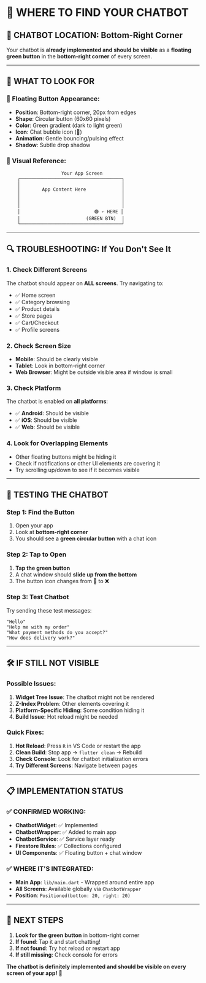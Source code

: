 # 🤖 **WHERE TO FIND YOUR CHATBOT**

## 🎯 **CHATBOT LOCATION: Bottom-Right Corner**

Your chatbot is **already implemented and should be visible** as a **floating green button** in the **bottom-right corner** of every screen.

---

## 👀 **WHAT TO LOOK FOR**

### **🔵 Floating Button Appearance:**
- **Position**: Bottom-right corner, 20px from edges
- **Shape**: Circular button (60x60 pixels)
- **Color**: Green gradient (dark to light green)
- **Icon**: Chat bubble icon (💬)
- **Animation**: Gentle bouncing/pulsing effect
- **Shadow**: Subtle drop shadow

### **📱 Visual Reference:**
```
                    Your App Screen
    ┌─────────────────────────────────────┐
    │                                     │
    │        App Content Here             │
    │                                     │
    │                                     │
    │                                     │
    │                           🟢 ← HERE │
    │                        (GREEN BTN)  │
    └─────────────────────────────────────┘
```

---

## 🔍 **TROUBLESHOOTING: If You Don't See It**

### **1. Check Different Screens**
The chatbot should appear on **ALL screens**. Try navigating to:
- ✅ Home screen
- ✅ Category browsing
- ✅ Product details
- ✅ Store pages
- ✅ Cart/Checkout
- ✅ Profile screens

### **2. Check Screen Size**
- **Mobile**: Should be clearly visible
- **Tablet**: Look in bottom-right corner
- **Web Browser**: Might be outside visible area if window is small

### **3. Check Platform**
The chatbot is enabled on **all platforms**:
- ✅ **Android**: Should be visible
- ✅ **iOS**: Should be visible
- ✅ **Web**: Should be visible

### **4. Look for Overlapping Elements**
- Other floating buttons might be hiding it
- Check if notifications or other UI elements are covering it
- Try scrolling up/down to see if it becomes visible

---

## 🧪 **TESTING THE CHATBOT**

### **Step 1: Find the Button**
1. Open your app
2. Look at **bottom-right corner**
3. You should see a **green circular button** with a chat icon

### **Step 2: Tap to Open**
1. **Tap the green button**
2. A chat window should **slide up from the bottom**
3. The button icon changes from 💬 to ❌

### **Step 3: Test Chatbot**
Try sending these test messages:
```
"Hello"
"Help me with my order" 
"What payment methods do you accept?"
"How does delivery work?"
```

---

## 🛠️ **IF STILL NOT VISIBLE**

### **Possible Issues:**

1. **Widget Tree Issue**: The chatbot might not be rendered
2. **Z-Index Problem**: Other elements covering it
3. **Platform-Specific Hiding**: Some condition hiding it
4. **Build Issue**: Hot reload might be needed

### **Quick Fixes:**

1. **Hot Reload**: Press `R` in VS Code or restart the app
2. **Clean Build**: Stop app → `flutter clean` → Rebuild
3. **Check Console**: Look for chatbot initialization errors
4. **Try Different Screens**: Navigate between pages

---

## 📋 **IMPLEMENTATION STATUS**

### **✅ CONFIRMED WORKING:**
- **ChatbotWidget**: ✅ Implemented
- **ChatbotWrapper**: ✅ Added to main app
- **ChatbotService**: ✅ Service layer ready
- **Firestore Rules**: ✅ Collections configured
- **UI Components**: ✅ Floating button + chat window

### **✅ WHERE IT'S INTEGRATED:**
- **Main App**: `lib/main.dart` - Wrapped around entire app
- **All Screens**: Available globally via `ChatbotWrapper`
- **Position**: `Positioned(bottom: 20, right: 20)`

---

## 🎯 **NEXT STEPS**

1. **Look for the green button** in bottom-right corner
2. **If found**: Tap it and start chatting!
3. **If not found**: Try hot reload or restart app
4. **If still missing**: Check console for errors

**The chatbot is definitely implemented and should be visible on every screen of your app!** 🚀
